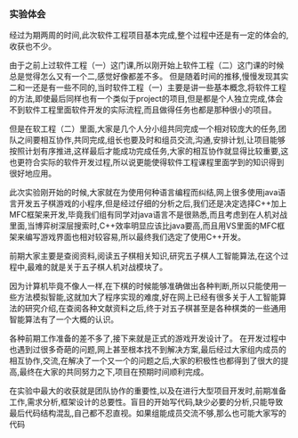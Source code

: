 ### 实验体会

经过为期两周的时间,此次软件工程项目基本完成,整个过程中还是有一定的体会的,收获也不少。

由于之前上过软件工程（一）这门课,所以刚开始上软件工程（二）这门课的时候总是觉得怎么又有一个二,感觉好像都差不多。
但是随着时间的推移,慢慢发现其实二和一还是有一些不同的,当时软件工程（一）主要是讲一些基本概念,将软件工程的方法,即使最后同样也有一个类似于project的项目,但是都是个人独立完成,体会不到软件工程里面软件开发的实际流程,而且做得任务也都是那种很小的项目。

但是在软工程（二）里面,大家是几个人分小组共同完成一个相对较庞大的任务,团队之间要相互协作,共同完成,组长也要及时和组员交流,沟通,安排计划,让项目能够按照计划有序推进,这样最后才能成功完成任务,大家的相互协作就显得比较重要,这也更符合实际的软件开发过程,所以说更能使得软件工程课程里面学到的知识得到很好地应用。

此次实验刚开始的时候,大家就在为使用何种语言编程而纠结,网上很多使用java语言开发五子棋游戏的小程序,但是经过仔细的分析之后,我们还是决定选择C++加上MFC框架来开发,毕竟我们组有同学对java语言不是很熟悉,而且考虑到在人机对战里面,当博弈树深层搜索时,C++效率明显应该比java要高,而且用VS里面的MFC框架来编写游戏界面也相对较容易,所以最终我们选定了使用C++开发。

前期大家主要是查阅资料,阅读五子棋相关知识,研究五子棋人工智能算法,在这个过程中,最难的就是关于五子棋人机对战模块了。

因为计算机毕竟不像人一样,在下棋的时候能够准确做出各种判断,所以只能使用一些方法模拟智能,这就加大了程序实现的难度,好在网上已经有很多关于人工智能算法的研究介绍,在查阅各种文献资料之后,终于对五子棋甚至是各种棋类的一些通用智能算法有了一个大概的认识。

各种前期工作准备的差不多了,接下来就是正式的游戏开发设计了。
在开发过程中也遇到过很多奇葩的问题,网上甚至根本找不到解决方案,最后经过大家组内成员的相互协作,交流,在解决了一个又一个的问题之后,大家的积极性也都得到了很大的提高,最终在大家的共同努力之下,项目在预期时间顺利完成。

在实验中最大的收获就是团队协作的重要性,以及在进行大型项目开发时,前期准备工作,需求分析,框架设计的总要性。盲目的开始写代码,缺少必要的分析,只能导致最后代码结构混乱,自己都不忍直视。如果组能成员交流不够,那么也可能大家写的代码
